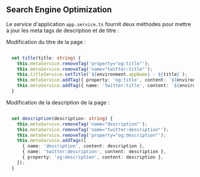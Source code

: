 ## Search Engine Optimization


Le service d'application `app.service.ts` fournit deux méthodes pour mettre à jour les meta tags de description et de titre :

Modification du titre de la page :

```typescript

  set title(title: string) {
    this.metaService.removeTag('property="og:title"');
    this.metaService.removeTag('name="twitter:title"');
    this.titleService.setTitle(`${environment.appName} - ${title}`);
    this.metaService.addTag({ property: 'og:title', content: `${environment.appName} - ${title}` });
    this.metaService.addTag({ name: 'twitter:title', content: `${environment.appName} - ${title}` });
  }

```


Modification de la description de la page :

```typescript

  set description(description: string) {
    this.metaService.removeTag('name="description"');
    this.metaService.removeTag('name="twitter:description"');
    this.metaService.removeTag('property="og:description"');
    this.metaService.addTags([
      { name: 'description', content: description },
      { name: 'twitter:description', content: description },
      { property: 'og:description', content: description },
    ]);
  }

  ```

